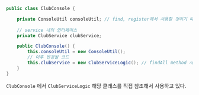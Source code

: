 ```java
public class ClubConsole {

    private ConsoleUtil consoleUtil; // find, register에서 사용할 것이기 때문에 field 정의
    
    // service 내의 인터페이스
    private ClubService clubService;

    public ClubConsole() {
        this.consoleUtil = new ConsoleUtil();
        // 이후 변경될 코드
        this.clubService = new ClubServiceLogic(); // findAll method 사용 가능
    }
}
```
`ClubConsole` 에서 `ClubServiceLogic` 해당 클래스를 직접 참조해서 사용하고 있다.